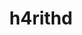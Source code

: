 ---
title: h4rithd
github: https://github.com/h4rithd
mode: dark
transition: 1s
score: 62.3
archetype:
- Badges | Tags | Icons
- Minimalistic
---